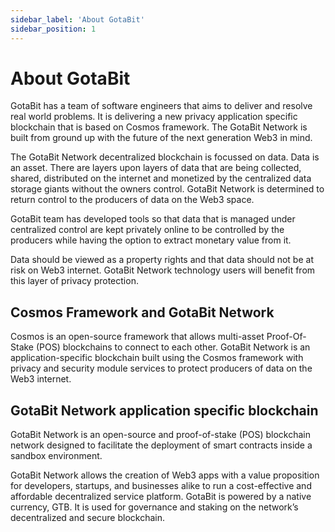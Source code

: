 ```yaml
---
sidebar_label: 'About GotaBit'
sidebar_position: 1
---
```


# About GotaBit
GotaBit has a team of software engineers that aims to deliver and resolve real world problems. It is delivering a new privacy application specific blockchain that is based on Cosmos framework.  The GotaBit Network is built from ground up with the future of the next generation Web3 in mind. 

The GotaBit Network decentralized blockchain is focussed on data. Data is an asset. There are layers upon layers of data that are being collected, shared, distributed on the internet and monetized by the centralized data storage giants without the owners control. GotaBit Network is determined to return control to the producers of data on the Web3 space.

GotaBit team has developed tools so that data that is managed under centralized control are kept privately online to be controlled by the producers while having the option to extract monetary value from it.

Data should be viewed as a property rights and that data should not be at risk on Web3 internet.  GotaBit Network technology users will benefit from this layer of privacy protection.


##	Cosmos Framework and GotaBit Network

Cosmos is an open-source framework that allows multi-asset Proof-Of-Stake (POS) blockchains to connect to each other.  GotaBit Network is an application-specific blockchain built using the Cosmos framework with privacy and security module services to protect producers of data on the Web3 internet.

##	GotaBit Network application specific blockchain

GotaBit Network is an open-source and proof-of-stake (POS) blockchain network designed to facilitate the deployment of smart contracts inside a sandbox environment.

GotaBit Network allows the creation of Web3 apps with a value proposition for developers, startups, and businesses alike to run a cost-effective and affordable decentralized service platform. GotaBit is powered by a native currency, GTB. It is used for governance and staking on the network’s decentralized and secure blockchain.
